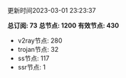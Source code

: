 更新时间2023-03-01 23:23:37

**总订阅: 73**
**总节点: 1200**
**有效节点: 430**
- v2ray节点: 280
- trojan节点: 32
- ss节点: 117
- ssr节点: 1
